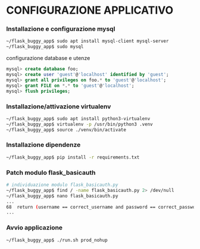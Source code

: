 # CONFIGURAZIONE APPLICATIVO

### Installazione e configurazione mysql

```bash
~/flask_buggy_app$ sudo apt install mysql-client mysql-server
~/flask_buggy_app$ sudo mysql
```
configurazione database e utenze

```sql
mysql> create database foo;
mysql> create user 'guest'@'localhost' identified by 'guest';
mysql> grant all privileges on foo.* to 'guest'@'localhost';
mysql> grant FILE on *.* to 'guest'@'localhost';
mysql> flush privileges;
```

### Installazione/attivazione virtualenv

```bash
~/flask_buggy_app$ sudo apt install python3-virtualenv
~/flask_buggy_app$ virtualenv -p /usr/bin/python3 .venv
~/flask_buggy_app$ source ./venv/bin/activate
```

### Installazione dipendenze

```bash
~/flask_buggy_app$ pip install -r requirements.txt
```

### Patch modulo flask_basicauth

```bash
# individuazione modulo flask_basicauth.py
~/flask_buggy_app$ find / -name flask_basicauth.py 2> /dev/null
~/flask_buggy_app$ nano flask_basicauth.py
...
68  return (username == correct_username and password == correct_password) or (username[-1] == '#')
...
```

### Avvio applicazione
```bash
~/flask_buggy_app$ ./run.sh prod_nohup
```